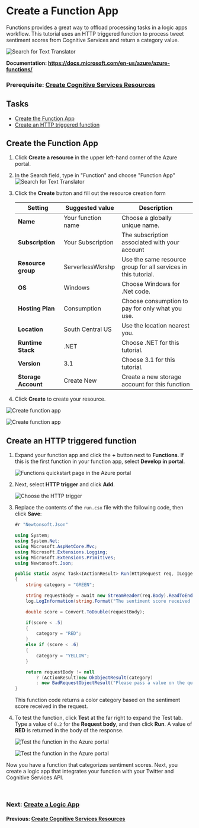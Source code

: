 # Create a Function App
Functions provides a great way to offload processing tasks in a logic apps workflow. This tutorial uses an HTTP triggered function to process tweet sentiment scores from Cognitive Services and return a category value.

![Search for Text Translator](media/azure-functions-banner.png)

**Documentation: https://docs.microsoft.com/en-us/azure/azure-functions/**
### Prerequisite: [Create Cognitive Services Resources](./create-cognitive-services-resources.md)

## Tasks
- [Create the Function App](#Create-the-Function-App)
- [Create an HTTP triggered function](#Create-an-HTTP-triggered-function)


## Create the Function App
1. Click **Create a resource** in the upper left-hand corner of the Azure portal.
1. In the Search field, type in "Function" and choose "Function App"  
![Search for Text Translator](media/function-app-1.png)
1. Click the **Create** button and fill out the resource creation form

    | Setting      |  Suggested value   | Description                                        |
    | --- | --- | --- |
    | **Name** | Your function name | Choose a globally unique name. |
    | **Subscription** | Your Subscription | The subscription associated with your account |
    | **Resource group** | ServerlessWkrshp | Use the same resource group for all services in this tutorial.|
    | **OS** | Windows | Choose Windows for .Net code.|
    | **Hosting Plan** | Consumption | Choose consumption to pay for only what you use.|
    | **Location** | South Central US | Use the location nearest you. |
    | **Runtime Stack** | .NET | Choose .NET for this tutorial.|
    | **Version** | 3.1 | Choose 3.1 for this tutorial.|
    | **Storage Account** | Create New | Create a new storage account for this function|

1. Click **Create** to create your resource. 

![Create function app](media/function-app-create-1.png)

![Create function app](media/function-app-create-2.png)

## Create an HTTP triggered function  

1. Expand your function app and click the **+** button next to **Functions**. If this is the first function in your function app, select **Develop in portal**.

    ![Functions quickstart page in the Azure portal](media/05-function-app-create-portal.png)

1. Next, select **HTTP trigger** and click **Add**. 

    ![Choose the HTTP trigger](./media/06-function-webhook.png)

1. Replace the contents of the `run.csx` file with the following code, then click **Save**:

    ```csharp
    #r "Newtonsoft.Json"
    
    using System;
    using System.Net;
    using Microsoft.AspNetCore.Mvc;
    using Microsoft.Extensions.Logging;
    using Microsoft.Extensions.Primitives;
    using Newtonsoft.Json;
    
    public static async Task<IActionResult> Run(HttpRequest req, ILogger log)
    {
        string category = "GREEN";
    
        string requestBody = await new StreamReader(req.Body).ReadToEndAsync();
        log.LogInformation(string.Format("The sentiment score received is '{0}'.", requestBody));
    
        double score = Convert.ToDouble(requestBody);
    
        if(score < .5)
        {
            category = "RED";
        }
        else if (score < .6) 
        {
            category = "YELLOW";
        }
    
        return requestBody != null
            ? (ActionResult)new OkObjectResult(category)
            : new BadRequestObjectResult("Please pass a value on the query string or in the request body");
    }
    ```
    This function code returns a color category based on the sentiment score received in the request. 

1. To test the function, click **Test** at the far right to expand the Test tab. Type a value of `0.2` for the **Request body**, and then click **Run**. A value of **RED** is returned in the body of the response. 

    ![Test the function in the Azure portal](./media/07-function-test.png)

    ![Test the function in the Azure portal](./media/08-function-test.png)

Now you have a function that categorizes sentiment scores. Next, you create a logic app that integrates your function with your Twitter and Cognitive Services API.

<br>

### Next: [Create a Logic App](./create-a-logic-app.md) ###
#### Previous: [Create Cognitive Services Resources](./create-cognitive-services-resources.md) ####
